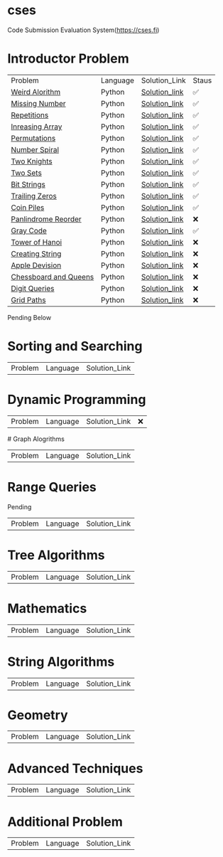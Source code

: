 # cses
Code Submission Evaluation System(https://cses.fi)
# Introductor Problem

<table align="center"> 
<tr>
<td>Problem</td>
<td>Language</td>
<td>Solution_Link</td>
  <td> Staus </td>
</tr>

<tr>
<td><a href="https://cses.fi/problemset/task/1068"> Weird Alorithm </a></td>
<td>Python</td>
<td><a href="https://github.com/GENRATECODE/cses/blob/main/Weird_Algorithm.py">Solution_link</a></td>
  <td>✅</td>
</tr>

<tr>
<td><a href="https://cses.fi/problemset/task/1083"> Missing Number </a></td>
<td>Python</td>
<td><a href="https://github.com/GENRATECODE/cses/blob/main/Missing_Number.py">Solution_link</a></td>
  <td>✅</td>
</tr>

<tr>
<td><a href="https://cses.fi/problemset/task/1069"> Repetitions </a></td>
<td>Python</td>
<td><a href="https://github.com/GENRATECODE/cses/blob/main/Repetitions.py">Solution_link</a></td>
<td>✅</td>
</tr>

<tr>
<td><a href="https://cses.fi/problemset/task/1094"> Inreasing Array </a></td>
<td>Python</td>
<td><a href="https://github.com/GENRATECODE/cses/blob/main/Increasing_Array.py">Solution_link</a></td>
<td>✅</td>
  </tr>

<tr>
<td><a href="https://cses.fi/problemset/task/1070"> Permutations </a></td>
<td>Python</td>
<td><a href="https://github.com/GENRATECODE/cses/blob/main/Permutations.py">Solution_link</a></td>
<td>✅</td>
  </tr>

<tr>
<td><a href="https://cses.fi/problemset/task/1071">Number Spiral</a></td>
<td>Python</td>
<td><a href="https://github.com/GENRATECODE/cses/blob/main/Number_spiral.py">Solution_link</a></td>
<td>✅</td>
  </tr>

<tr>
<td><a href="https://cses.fi/problemset/task/1072">Two Knights </a></td>
<td>Python</td>
<td><a href="https://github.com/GENRATECODE/cses/blob/main/Two_Knights.py">Solution_link</a></td>
<td>✅</td>
  </tr>

<tr>
<td><a href="https://cses.fi/problemset/task/1092"> Two Sets </a></td>
<td>Python</td>
<td><a href="https://github.com/GENRATECODE/cses/blob/main/Two_Set.py">Solution_link</a></td>
<td>✅</td>
  </tr>

<tr>
<td><a href="https://cses.fi/problemset/task/1617"> Bit Strings </a></td>
<td>Python</td>
<td><a href="https://github.com/GENRATECODE/cses/blob/main/Bit_Strings.py">Solution_link</a></td>
<td>✅</td>
  </tr>

<tr>
<td><a href="https://cses.fi/problemset/task/1618"> Trailing Zeros </a></td>
<td>Python</td>
<td><a href="https://github.com/GENRATECODE/cses/blob/main/Trailing_Zeros.py ">Solution_link</a></td>
<td>✅</td>
  </tr>

<tr>
<td><a href="https://cses.fi/problemset/task/1754"> Coin Piles </a></td>
<td>Python</td>
<td><a href="https://github.com/GENRATECODE/cses/blob/main/Coin_Piles.py">Solution_link</a></td>
<td>✅</td>
  </tr>

<tr>
<td><a href="https://cses.fi/problemset/task/1755">Panlindrome Reorder </a></td>
<td>Python</td>
<td><a href="https://github.com/GENRATECODE/cses/blob/main/Palindrome_Reoder.py">Solution_link</a></td>
  <td> ❌</td>
  </tr>

<tr>
<td><a href="https://cses.fi/problemset/task/2205"> Gray Code </a></td>
<td>Python</td>
<td><a href="">Solution_link</a></td>
   <td>✅</td>
</tr>

<tr>
<td><a href="https://cses.fi/problemset/task/2165">Tower of Hanoi</a></td>
<td>Python</td>
<td><a href="">Solution_link</a></td>
  <td> ❌</td>
</tr>

<tr>
<td><a href="https://cses.fi/problemset/task/1622">Creating String </a></td>
<td>Python</td>
<td><a href="">Solution_link</a></td>
  <td> ❌</td>
</tr>

<tr>
<td><a href="https://cses.fi/problemset/task/1623"> Apple Devision </a></td>
<td>Python</td>
<td><a href="">Solution_link</a></td>
  <td> ❌</td>
</tr>

<tr>
<td><a href="https://cses.fi/problemset/task/1624">Chessboard and Queens</a></td>
<td>Python</td>
<td><a href="">Solution_link</a></td>
  <td> ❌</td>
</tr>

<tr>
<td><a href="https://cses.fi/problemset/task/2431">Digit Queries  </a></td>
<td>Python</td>
<td><a href="">Solution_link</a></td>
  <td> ❌</td>
</tr>

<tr>
<td><a href="https://cses.fi/problemset/task/1625"> Grid Paths </a></td>
<td>Python</td>
<td><a href="">Solution_link</a></td>
  <td> ❌</td>
</tr>
</table>

<p>Pending Below </p>

# Sorting and Searching 
<table> 
<tr>
<td>Problem</td>
<td>Language</td>
<td>Solution_Link</td>

</tr>
  
</table>


# Dynamic Programming
<table> 
<tr>
<td>Problem</td>
<td>Language</td>
<td>Solution_Link</td>
  <td> ❌</td>
</tr>
  </table>
# Graph Alogrithms
<table> 
<tr>
<td>Problem</td>
<td>Language</td>
<td>Solution_Link</td>
  
</tr>
  </table>
  
# Range Queries
<p>Pending</p>
<table> 
<tr>
<td>Problem</td>
<td>Language</td>
<td>Solution_Link</td>
  
</tr>
  </table>

# Tree Algorithms
<table> 
<tr>
<td>Problem</td>
<td>Language</td>
<td>Solution_Link</td>
</tr>
  </table>

# Mathematics
<table> 
<tr>
<td>Problem</td>
<td>Language</td>
<td>Solution_Link</td>
</tr>
  
  </table>

# String Algorithms
<table> 
<tr>
<td>Problem</td>
<td>Language</td>
<td>Solution_Link</td>
</tr>
  
  </table>


# Geometry 
<table> 
<tr>
<td>Problem</td>
<td>Language</td>
<td>Solution_Link</td>
</tr>
  
  </table>


# Advanced Techniques
<table> 
<tr>
<td>Problem</td>
<td>Language</td>
<td>Solution_Link</td>
</tr>
  </table>
  
  
# Additional Problem 
<table> 
<tr>
<td>Problem</td>
<td>Language</td>
<td>Solution_Link</td>
</tr>
  
  </table>



